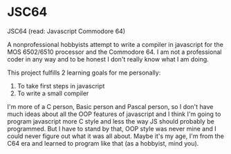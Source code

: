 # JSC64
JSC64 (read: Javascript Commodore 64)

A nonprofessional hobbyists attempt to write a compiler in javascript for the MOS 6502/6510 processor and the Commodore 64.
I am not a professional coder in any way and to be honest I don't really know what I am doing.

This project fulfills 2 learning goals for me personally:
  1) To take first steps in javascript
  2) To write a small compiler

I'm more of a C person, Basic person and Pascal person, so I don't have much ideas about all the OOP features of javascript and I think I'm going to program javascript more C style and less the way JS should probably be programmed. But I have to stand by that, OOP style was never mine and I could never figure out what it was all about. Maybe it's my age, I'm from the C64 era and learned to program like that (as a hobbyist, mind you).
